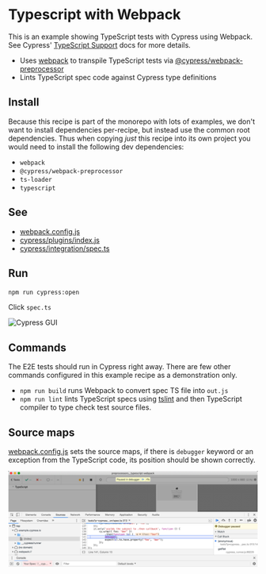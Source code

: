 # Typescript with Webpack

This is an example showing TypeScript tests with Cypress using Webpack. See Cypress' [TypeScript Support](https://on.cypress.io/typescript-support) docs for more details.

- Uses [webpack](https://github.com/webpack/webpack) to transpile TypeScript tests via [@cypress/webpack-preprocessor](https://github.com/cypress-io/cypress-webpack-preprocessor)
- Lints TypeScript spec code against Cypress type definitions

## Install

Because this recipe is part of the monorepo with lots of examples, we don't want to install dependencies per-recipe, but instead use the common root dependencies. Thus when copying _just_ this recipe into its own project you would need to install the following dev dependencies:

- `webpack`
- `@cypress/webpack-preprocessor`
- `ts-loader`
- `typescript`

## See
- [webpack.config.js](webpack.config.js)
- [cypress/plugins/index.js](cypress/plugins/index.js)
- [cypress/integration/spec.ts](cypress/integration/spec.ts)

## Run

```shell
npm run cypress:open
```

Click `spec.ts`

![Cypress GUI](img/gui.png)

## Commands

The E2E tests should run in Cypress right away. There are few other commands configured in this example recipe as a demonstration only.

- `npm run build` runs Webpack to convert spec TS file into `out.js`
- `npm run lint` lints TypeScript specs using [tslint](https://palantir.github.io/tslint) and then TypeScript compiler to type check test source files.

## Source maps

[webpack.config.js](webpack.config.js) sets the source maps, if there is `debugger` keyword or an exception from the TypeScript code, its position should be shown correctly.

![Debugger](img/source-map.png)
